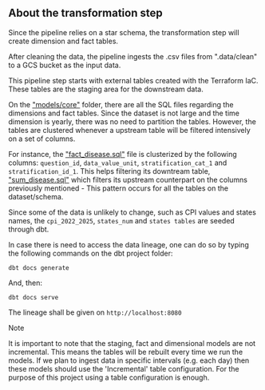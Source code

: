 ## About the transformation step

Since the pipeline relies on a star schema, the transformation step will create dimension and fact tables.

After cleaning the data, the pipeline ingests the .csv files from ".data/clean" to a GCS bucket as the input data.

This pipeline step starts with external tables created with the Terraform IaC. These tables are the staging area for the downstream data.

On the ["models/core"](https://github.com/NicolasImagawa/diseases-income-pipeline/tree/main/dbt/models/core) folder, there are all the SQL files regarding the dimensions and fact tables. Since the dataset is not large and the time dimension is yearly, there was no need to partition the tables. However, the tables are clustered whenever a upstream table will be filtered intensively on a set of columns.

For instance, the ["fact_disease.sql"](https://github.com/NicolasImagawa/diseases-income-pipeline/blob/main/dbt/models/core/fact_disease.sql) file is clusterized by the following columns: `question_id`, `data_value_unit`, `stratification_cat_1` and `stratification_id_1`. This helps filtering its downtream table, ["sum_disease.sql"](https://github.com/NicolasImagawa/diseases-income-pipeline/blob/main/dbt/models/core/sum_disease.sql) which filters its upstream counterpart on the columns previously mentioned - This pattern occurs for all the tables on the dataset/schema.

Since some of the data is unlikely to change, such as CPI values and states names, the `cpi_2022_2025`, `states_num` and `states tables` are seeded through dbt.

In case there is need to access the data lineage, one can do so by typing the following commands on the dbt project folder:

```
dbt docs generate
```

And, then:

```
dbt docs serve
```

The lineage shall be given on `http://localhost:8080`

> [!NOTE]
> It is important to note that the staging, fact and dimensional models are not incremental. This means the tables will be rebuilt every time we run the models. If we plan to ingest data in specific intervals (e.g. each day) then these models should use the 'Incremental' table configuration. For the purpose of this project using a table configuration is enough.

